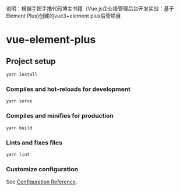 说明：根据手把手撸代码博主书籍（Vue.js企业级管理后台开发实战：基于Element Plus)创建的vue3+element plus后管项目
# vue-element-plus

## Project setup
```
yarn install
```

### Compiles and hot-reloads for development
```
yarn serve
```

### Compiles and minifies for production
```
yarn build
```

### Lints and fixes files
```
yarn lint
```

### Customize configuration
See [Configuration Reference](https://cli.vuejs.org/config/).
